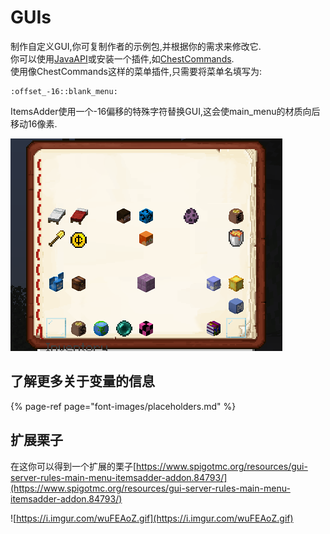 # GUIs

制作自定义GUI,你可复制作者的示例包,并根据你的需求来修改它.  
你可以使用[JavaAPI](../../../kai-fa/java-api/huds-guis.md)或安装一个插件,如[ChestCommands](https://dev.bukkit.org/projects/chest-commands).  
使用像ChestCommands这样的菜单插件,只需要将菜单名填写为:

```text
:offset_-16::blank_menu:
```

ItemsAdder使用一个-16偏移的特殊字符替换GUI,这会使main\_menu的材质向后移动16像素.

![](../../../.gitbook/assets/immagine%20%2811%29.png)

## 了解更多关于变量的信息

{% page-ref page="font-images/placeholders.md" %}

## 扩展栗子

在这你可以得到一个扩展的栗子[https://www.spigotmc.org/resources/gui-server-rules-main-menu-itemsadder-addon.84793/](https://www.spigotmc.org/resources/gui-server-rules-main-menu-itemsadder-addon.84793/)

![https://i.imgur.com/wuFEAoZ.gif](https://i.imgur.com/wuFEAoZ.gif)

